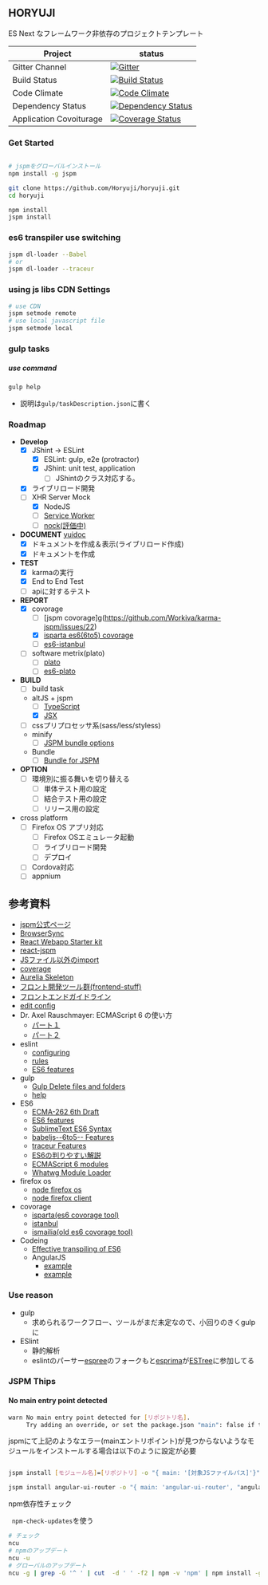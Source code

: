 HORYUJI
----



ES Next なフレームワーク非依存のプロジェクトテンプレート

| Project | status |
| ------ | ------ |
|Gitter Channel|[![Gitter](https://badges.gitter.im/Join%20Chat.svg)](https://gitter.im/Horyuji/horyuji?utm_source=badge&utm_medium=badge&utm_campaign=pr-badge)|
| Build Status |[![Build Status](https://travis-ci.org/Horyuji/horyuji.svg)](https://travis-ci.org/Horyuji/horyuji)|
| Code Climate |[![Code Climate](https://codeclimate.com/github/Horyuji/horyuji/badges/gpa.svg)](https://codeclimate.com/github/Horyuji/horyuji)|
| Dependency Status |[![Dependency Status](https://gemnasium.com/Horyuji/horyuji.svg)](https://gemnasium.com/MSakamaki/GJBoT)|
| Application Covoiturage |[![Coverage Status](https://coveralls.io/repos/Horyuji/horyuji/badge.svg?branch=master)](https://coveralls.io/r/Horyuji/horyuji?branch=master)|

### Get Started

```sh

# jspmをグローバルインストール
npm install -g jspm

git clone https://github.com/Horyuji/horyuji.git
cd horyuji

npm install
jspm install

```

### es6 transpiler use switching

```sh
jspm dl-loader --Babel
# or
jspm dl-loader --traceur
```

### using js libs CDN Settings

```sh
# use CDN
jspm setmode remote
# use local javascript file
jspm setmode local
```

### gulp tasks

##### use command

```sh
gulp help
```
 + 説明は`gulp/taskDescription.json`に書く

### Roadmap

 + **Develop**
    + [x] JShint -> ESLint
      + [x] ESLint: gulp, e2e (protractor)
      + [x] JShint: unit test, application
        + [ ] JShintのクラス対応する。
    + [x] ライブリロード開発
    + [ ] XHR Server Mock
      + [x] NodeJS
      + [ ] [Service Worker](https://github.com/slightlyoff/ServiceWorker)
      + [ ] [nock(評価中)](https://github.com/pgte/nock)
 + **DOCUMENT** [yuidoc](http://yui.github.io/yuidoc/)
    + [x] ドキュメントを作成＆表示(ライブリロード作成)
    + [x] ドキュメントを作成
 + **TEST**
    + [x] karmaの実行
    + [x] End to End Test
    + [ ] apiに対するテスト
 + **REPORT**
    + [x] covorage
      + [ ] [jspm covorage]g(https://github.com/Workiva/karma-jspm/issues/22)
      + [x] [isparta es6(6to5) covorage](https://github.com/douglasduteil/isparta)
      + [ ] [es6-istanbul](https://github.com/peterkc/es6-istanbul)
    + [ ] software metrix(plato)
      + [ ] [plato](https://github.com/es-analysis/plato/issues/127)
      + [ ] [es6-plato](https://github.com/peterkc/es6-plato)
 + **BUILD**
    + [ ] build task
    + altJS + jspm
      + [ ] [TypeScript](http://www.typescriptlang.org/)
      + [x] [JSX](http://facebook.github.io/jsx/)
    + [ ] cssプリプロセッサ系(sass/less/styless)
    + minify
      + [ ] [JSPM bundle options](https://github.com/jspm/jspm-cli/wiki/Production-Workflows#creating-a-self-executing-bundle)
    + Bundle
      + [ ] [Bundle for JSPM](https://github.com/jspm/jspm-cli/wiki/Production-Workflows)
 + **OPTION**
   + [ ] 環境別に振る舞いを切り替える
     + [ ] 単体テスト用の設定
     + [ ] 結合テスト用の設定
     + [ ] リリース用の設定
 + cross platform
   + [ ] Firefox OS アプリ対応
     + [ ] Firefox OSエミュレータ起動
     + [ ] ライブリロード開発
     + [ ] デプロイ
   + [ ] Cordova対応
   + [ ] appnium

## 参考資料

 + [jspm公式ページ](http://jspm.io/)
 + [BrowserSync](http://www.browsersync.io/)
 + [React Webapp Starter kit](https://github.com/kriasoft/react-starter-kit)
 + [react-jspm](https://github.com/tinkertrain/jspm-react)
 + [JSファイル以外のimport](https://github.com/systemjs/systemjs)
 + [coverage](https://github.com/Workiva/karma-jspm/issues/22)
 + [Aurelia Skeleton](https://github.com/aurelia/skeleton-navigation)
 + [フロント開発ツール群(frontend-stuff)](https://github.com/moklick/frontend-stuff)
 + [フロントエンドガイドライン](https://github.com/bendc/frontend-guidelines)
 + [edit config](http://editorconfig.org/)
 + Dr. Axel Rauschmayer: ECMAScript 6 の使い方
   + [パート１](https://www.youtube.com/watch?v=Fg3bEZIcnUw)
   + [パート２](https://www.youtube.com/watch?v=Vhhq1WpzsnM)
 + eslint
   + [configuring](http://eslint.org/docs/configuring/)
   + [rules](http://eslint.org/docs/rules/)
   + [ES6 features](https://github.com/eslint/espree/issues/10)
 + gulp
   + [Gulp Delete files and folders](https://github.com/gulpjs/gulp/blob/master/docs/recipes/delete-files-folder.md)
   + [help](https://www.npmjs.com/package/gulp-help)
 + ES6
   + [ECMA-262 6th Draft](https://people.mozilla.org/~jorendorff/es6-draft.html#)
   + [ES6 features](https://github.com/lukehoban/es6features)
   + [SublimeText ES6 Syntax](https://packagecontrol.io/packages/JavaScriptNext%20-%20ES6%20Syntax)
   + [babeljs--6to5-- Features](https://babeljs.io/docs/learn-es6/)
   + [traceur Features](https://github.com/google/traceur-compiler/wiki/LanguageFeatures)
   + [ES6の判りやすい解説](http://ilikekillnerds.com/2015/02/a-guide-to-es6-classes/)
   + [ECMAScript 6 modules](http://www.2ality.com/2014/09/es6-modules-final.html)
   + [Whatwg Module Loader](http://whatwg.github.io/loader/#reflect-loader-import)
 + firefox os
   + [node firefox os](http://nicola.github.io/node-fxos/)
   + [node firefox client](https://github.com/harthur/firefox-client)
 + covorage
   + [isparta(es6 covorage tool)](https://github.com/douglasduteil/isparta)
   + [istanbul](https://github.com/gotwarlost/istanbul)
   + [ismailia(old es6 covorage tool)](https://github.com/Spote/ismailia)
 + Codeing
   + [Effective transpiling of ES6](https://gist.github.com/rauchg/93d8b831e286bcb30d84)
   + AngularJS
     + [example](http://www.devbattles.com/en/sand/post-784-Writing+AngularJS+Apps+Using+ES6)
     + [example](http://cameronjroe.com/code/http-status-codes/?utm_content=buffer98778&utm_medium=social&utm_source=twitter.com&utm_campaign=buffer)

### Use reason

 + gulp
   + 求められるワークフロー、ツールがまだ未定なので、小回りのきくgulpに
 + ESlint
   + 静的解析
   + eslintのパーサー[espree](https://github.com/eslint/espree)のフォークもと[esprima](https://github.com/jquery/esprima)が[ESTree](https://github.com/estree/estree)に参加してる


### JSPM Thips


#### No main entry point detected

```sh
warn No main entry point detected for [リポジトリ名].
     Try adding an override, or set the package.json "main": false if this is the intention.
```

jspmにて上記のようなエラー(mainエントリポイント)が見つからないようなモジュールをインストールする場合は以下のように設定が必要

```sh

jspm install [モジュール名]=[リポジトリ] -o "{ main: '[対象JSファイルパス]'}"

jspm install angular-ui-router -o "{ main: 'angular-ui-router', "angular-ui-router": {"deps": ["angular"] } }"

```

npm依存性チェック

` npm-check-updates`を使う

```sh
# チェック
ncu 
# npmのアップデート
ncu -u
# グローバルのアップデート
ncu -g | grep -G '^ ' | cut  -d ' ' -f2 | npm -v 'npm' | npm install -g
```

